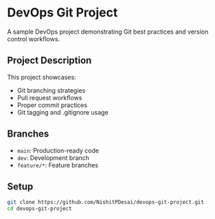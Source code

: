 # DevOps Git Project

A sample DevOps project demonstrating Git best practices and version control workflows.

## Project Description
This project showcases:
- Git branching strategies
- Pull request workflows
- Proper commit practices
- Git tagging and .gitignore usage

## Branches
- `main`: Production-ready code
- `dev`: Development branch
- `feature/*`: Feature branches

## Setup
```bash
git clone https://github.com/NishitPDesai/devops-git-project.git
cd devops-git-project